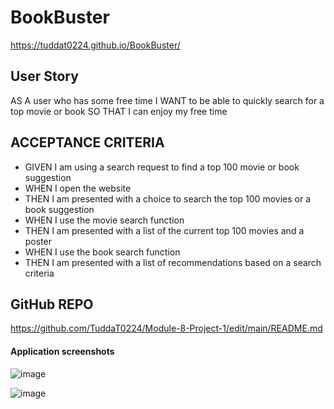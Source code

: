 # BookBuster

https://tuddat0224.github.io/BookBuster/

## User Story

AS A user who has some free time
I WANT to be able to quickly search for a top movie or book
SO THAT I can enjoy my free time


## ACCEPTANCE CRITERIA

* GIVEN I am using a search request to find a top 100 movie or book suggestion
* WHEN I open the website
* THEN I am presented with a choice to search the top 100 movies or a book suggestion
* WHEN I use the movie search function
* THEN I am presented with a list of the current top 100 movies and a poster
* WHEN I use the book search function
* THEN I am presented with a list of recommendations based on a search criteria


## GitHub REPO 

https://github.com/TuddaT0224/Module-8-Project-1/edit/main/README.md


#### Application screenshots



![image](https://user-images.githubusercontent.com/121210332/228090953-2bf8d96e-3e23-43ed-9b53-ad37cf00febf.png)

![image](https://user-images.githubusercontent.com/121210332/228090983-8b8ad5fd-c3ae-45d0-a980-fa4f3c03f4ca.png)
